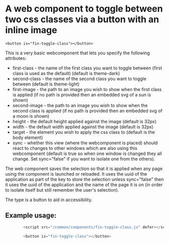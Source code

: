 # A web component to toggle between two css classes via a button with an inline image

`<button is="fin-toggle-class"></button>`

This is a very basic webcomponent that lets you specify the following attributes:

- first-class - the name of the first class you want to toggle between (first class is used as the default) (default is theme-dark)
- second-class - the name of the second class you want to toggle between (default is theme-light)
- first-image - the path to an image you wish to show when the first class is applied (if no path is provided then an embedded svg of a sun is shown)
- second-image - the path to an image you wish to show when the second class is applied (if no path is provided then an embedded svg of a moon is shown)
- height - the default height applied against the image (default is 32px)
- width - the default width applied against the image (default is 32px)
- target - the element you wish to apply the css class to (default is the body element)
- sync - whether this view (where the webcomponent is placed) should react to changes to other windows which are also using this webcomponent (default is true so when one window is changed they all change. Set sync="false" if you want to isolate one from the others).

The web component saves the selection so that it is applied when any page using the component is launched or reloaded. It uses the uuid of the application as part of the key to store the selection unless sync="false" then it uses the uuid of the application and the name of the page it is on (in order to isolate itself but still remember the user's selection).

The type is a button to aid in accessibility.

## Example usage:

```javascript
        <script src="/common/components/fin-toggle-class.js" defer></script>

        <button is="fin-toggle-class"></button>
```
